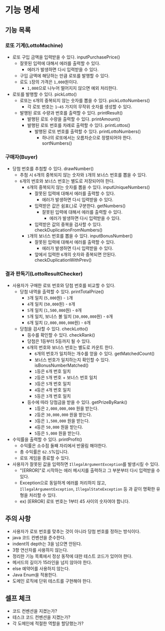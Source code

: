 # 기능 명세
## 기능 목록
### 로또 기계(LottoMachine)
- 로또 구입 금액을 입력받을 수 있다. inputPurchasePrice()
    - 잘못된 입력에 대해서 에러를 출력할 수 있다.
        - 에러가 발생하면 다시 입력받을 수 있다.
    - 구입 금액에 해당하는 만큼 로또를 발행할 수 있다.
    - 로도 `1`장의 가격은 `1,000`원이다.
        - `1,000`으로 나누어 떨어지지 않으면 예외 처리한다.
- 로또를 발행할 수 있다. pickLotto()
    - 로또는 `6`개의 중복되지 않는 숫자를 뽑을 수 있다. pickLottoNumbers()
        - 각 로또 번호는 `1~45` 가지의 무작위 숫자를 생성할 수 있다.
    - 발행된 로또 수량과 번호를 출력할 수 있다. printResult()
        - 발행된 로또 수량을 출력할 수 있다. printAmount()
        - 발행된 로또 번호를 차례로 출력할 수 있다. printLottos()
            - 발행된 로또 번호를 출력할 수 있다. printLottoNumbers()
                - 하나의 로또에서는 오름차순으로 정렬되어야 한다. sortNumbers()
### 구매자(Buyer)
- 당첨 번호를 추첨할 수 있다. drawNumber()
    - 추첨 시 `6`개의 중복되지 않는 숫자와 `1`개의 보너스 번호를 뽑을 수 있다.
    - `6`개의 번호와 보너스 번호는 별도로 저장되어야 한다.
        - `6`개의 중복되지 않는 숫자를 뽑을 수 있다. inputUniqueNumbers()
            - 잘못된 입력에 대해서 에러를 출력할 수 있다.
                - 에러가 발생하면 다시 입력받을 수 있다.
            - 입력받은 값은 쉼표(,)로 구분한다. getNumbers()
                - 잘못된 입력에 대해서 에러를 출력할 수 있다.
                    - 에러가 발생하면 다시 입력받을 수 있다.
            - 입력받은 값의 중복을 검사할 수 있다. checkDuplicationFromNumbers()
        - `1`개의 보너스 번호를 뽑을 수 있다. inputBonusNumber()
            - 잘못된 입력에 대해서 에러를 출력할 수 있다.
                - 에러가 발생하면 다시 입력받을 수 있다.
            - 앞에서 입력한 `6`개의 숫자와 중복되면 안된다. checkDuplicationWithPrev()
### 결과 판독기(LottoResultChecker)
- 사용자가 구매한 로또 번호와 당첨 번호를 비교할 수 있다.
    - 당첨 내역을 출력할 수 있다. printTotalPrize()
        - `3`개 일치 (`5,000`원) - `1`개
        - `4`개 일치 (`50,000`원) - `0`개
        - `5`개 일치 (`1,500,000`원) - `0`개
        - `5`개 일치, 보너스 볼 일치 (`30,000,000`원) - `0`개
        - `6`개 일치 (`2,000,000,000`원) - `0`개
    - 당첨을 검사할 수 있다. checkLotto()
        - 등수를 확인할 수 있다. checkRank()
        - 당첨은 1등부터 5등까지 될 수 있다.
        - `6`개의 번호와 보너스 번호는 별도로 카운트 한다.
            - `6`개의 번호가 일치하는 개수를 얻을 수 있다. getMatchedCount()
            - 보너스 번호가 일치하는지 확인할 수 있다. isBonusNumberMatched()
            - `1`등은 `6`개 번호 일치
            - `2`등은 `5`개 번호 + 보너스 번호 일치
            - `3`등은 `5`개 번호 일치
            - `4`등은 `4`개 번호 일치
            - `5`등은 `3`개 번호 일치
        - 등수에 따라 당첨금을 받을 수 있다. getPrizeByRank()
            - `1`등은 `2,000,000,000` 원을 받는다.
            - `2`등은 `30,000,000` 원을 받는다.
            - `3`등은 `1,500,000` 원을 받는다.
            - `4`등은 `50,000` 원을 받는다.
            - `5`등은 `5,000` 원을 받는다.
- 수익률을 출력할 수 있다. printProfit()
    - 수익률은 소수점 둘째 자리에서 반올림 해야한다.
    - 총 수익률은 `62.5`%입니다.
    - 로또 게임을 종료할 수 있다.
- 사용자가 잘못된 값을 입력하면 `IllegalArgumentException`를 발생시킬 수 있다.
    - "[ERROR]"로 시작하는 에러 메시지를 출력하고 그 부분부터 다시 입력받을 수 있다.
    - Exception으로 동일하게 에러를 처리하지 않고, `IllegalArgumentException`, `IllegalStateException` 등 과 같이 명확한 유형을 처리할 수 있다.
    - ex) [ERROR] 로또 번호는 1부터 45 사이의 숫자여야 합니다.

## 주의 사항
- 사용자가 로또 번호를 맞추는 것이 아니라 당첨 번호를 정하는 방식이다.
- java 코드 컨벤션을 준수한다.
- indent의 depth는 3을 넘으면 안된다.
- 3항 연산자를 사용하지 않는다.
- 정리한 기능 목록에서 정상 동작에 대한 테스트 코드가 있어야 한다.
- 메서드의 길이가 15라인을 넘지 않아야 한다.
- else 예약어를 사용하지 않는다.
- Java Enum을 적용한다.
- 도메인 로직에 단위 테스트를 구현해야 한다.

## 셀프 체크
- 코드 컨벤션을 지켰는가?
- 테스크 코드 컨벤션을 지켰는가?
- 각 도메인에 적절한 역할을 할당했는가?